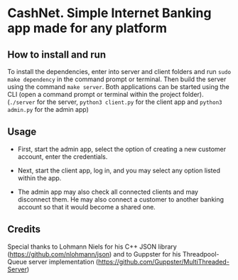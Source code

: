 # CashNet. Simple Internet Banking app made for any platform

## How to install and run
To install the dependencies, enter into server and client folders and run `sudo make dependency` in the command prompt or terminal.
Then build the server using the command `make server`.
Both applications can be started using the CLI (open a command prompt or terminal within the project folder). (`./server` for the server, `python3 client.py` for the client app and `python3 admin.py` for the admin app)

## Usage
- First, start the admin app, select the option of creating a new customer account, enter the credentials.
- Next, start the client app, log in, and you may select any option listed within the app.

- The admin app may also check all connected clients and may disconnect them. He may also connect a customer to another banking account so that it would become a shared one.

## Credits
Special thanks to Lohmann Niels for his C++ JSON library (https://github.com/nlohmann/json) and to Guppster for his Threadpool-Queue server implementation (https://github.com/Guppster/MultiThreaded-Server)
